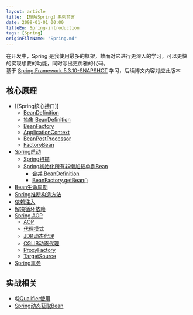 ```yaml
---
layout: article
title: 【理解Spring】系列前言
date: 2099-01-01 00:00
titleEn: Spring-introduction
tags: [Spring]
originFileName: "Spring.md"
---
```


在开发中，Spring 是我使用最多的框架，故而对它进行更深入的学习，可以更快的实现想要的功能，同时写出更优雅的代码。  
基于 [Spring Framework 5.3.10-SNAPSHOT](https://github.com/spring-projects/spring-framework/tree/v5.3.10) 学习，后续博文内容对应此版本

## 核心原理
- [[Spring核心接口]]
    - [BeanDefinition](/2022/01/02/Spring-BeanDefinition.html)
    - [抽象 BeanDefinition](/2022/01/08/Spring-AbstractBeanDefinition.html)
    - [BeanFactory](/2022/01/03/Spring-BeanFactory.html)
    - [ApplicationContext](/2022/01/04/Spring-ApplicationContext.html)
    - [BeanPostProcessor](/2022/01/05/Spring-BeanPostProcessor.html)
    - [FactoryBean](/2022/01/05/Spring-FactoryBean.html)
- [Spring启动](/2022/01/06/Spring-startup.html)
    - [Spring扫描](/2022/01/07/Spring-scan.html)
    - [Spring初始化所有非懒加载单例Bean](/2022/01/08/Spring-initializes-non-lazy-singleton-beans.html)
        - [合并 BeanDefinition](/2022/01/08/Spring-merge-BeanDefinition.html)
        - [BeanFactory.getBean()](/2022/01/10/Spring-BeanFactory-getBean.html)
- [Bean生命周期](/2022/01/12/Spring-Bean-lifecycle.html)
- [Spring推断构造方法](/2022/01/13/Spring-infer-constructor.html)
- [依赖注入](/2022/01/14/Spring-Dependency-Injection.html)
- [解决循环依赖](/2022/01/15/Spring-resolve-circular-dependencies.html)
- [Spring AOP](/2022/01/16/Spring-AOP.html)
    - [AOP](/2022/01/16/AOP.html)
    - [代理模式](/2022/01/16/Proxy-Pattern.html)
    - [JDK动态代理](/2022/01/16/JDK-Proxy.html)
    - [CGLIB动态代理](/2022/01/16/CGLIB-Proxy.html)
    - [ProxyFactory](/2022/01/16/ProxyFactory.html)
    - [TargetSource](/2022/01/16/TargetSource.html)
- [Spring事务](/2022/01/17/Spring-Transaction.html)

## 实战相关
- [@Qualifier使用](/2022/01/30/Spring-use-of-@Qualifier.html)
- [Spring动态获取Bean](/2022/02/01/Spring-dynamic-getBean.html)

